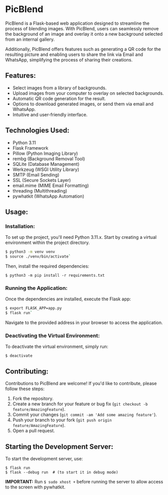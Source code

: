 # PicBlend

PicBlend is a Flask-based web application designed to streamline the process of blending images. With PicBlend, users can seamlessly remove the background of an image and overlay it onto a new background selected from an internal gallery.

Additionally, PicBlend offers features such as generating a QR code for the resulting picture and enabling users to share the link via Email and WhatsApp, simplifying the process of sharing their creations.

## Features:

- Select images from a library of backgrounds.
- Upload images from your computer to overlay on selected backgrounds.
- Automatic QR code generation for the result.
- Options to download generated images, or send them via email and WhatsApp.
- Intuitive and user-friendly interface.

## Technologies Used:

- Python 3.11
- Flask Framework
- Pillow (Python Imaging Library)
- rembg (Background Removal Tool)
- SQLite (Database Management)
- Werkzeug (WSGI Utility Library)
- SMTP (Email Sending)
- SSL (Secure Sockets Layer)
- email.mime (MIME Email Formatting)
- threading (Multithreading)
- pywhatkit (WhatsApp Automation)

## Usage:

### Installation:

To set up the project, you'll need Python 3.11.x. Start by creating a virtual environment within the project directory.

```bash
$ python3 -m venv venv
$ source ./venv/bin/activate`
```

Then, install the required dependencies:

`$ python3 -m pip install -r requirements.txt`

### Running the Application:

Once the dependencies are installed, execute the Flask app:

```bash
$ export FLASK_APP=app.py
$ flask run`
```

Navigate to the provided address in your browser to access the application.

### Deactivating the Virtual Environment:

To deactivate the virtual environment, simply run:

`$ deactivate`

## Contributing:

Contributions to PicBlend are welcome! If you'd like to contribute, please follow these steps:

1. Fork the repository.
2. Create a new branch for your feature or bug fix (`git checkout -b feature/AmazingFeature`).
3. Commit your changes (`git commit -am 'Add some amazing feature'`).
4. Push your branch to your fork (`git push origin feature/AmazingFeature`).
5. Open a pull request.

## Starting the Development Server:

To start the development server, use:

```
$ flask run
$ flask --debug run  # (to start it in debug mode)
```

**IMPORTANT:** Run `$ sudo xhost +` before running the server to allow access to the screen with pywhatkit.
